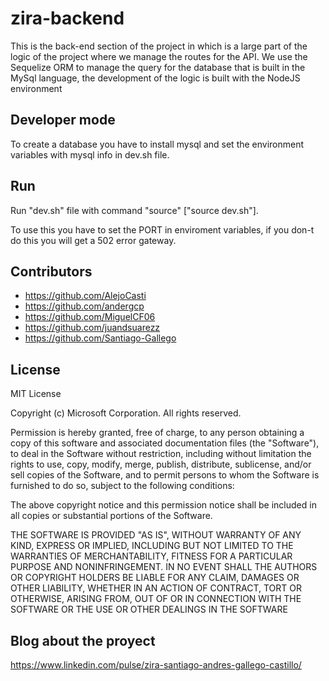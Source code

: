 # zira-backend
This is the back-end section of the project in which is a large part of the logic of the project where we manage the routes for the API.
We use the Sequelize ORM to manage the query for the database that is built in the MySql language, the development of the logic is built with the NodeJS environment
## Developer mode
To create a database you have to install mysql and set the environment variables with mysql info in dev.sh file.
## Run
Run "dev.sh" file with command "source" ["source dev.sh"].


To use this you have to set the PORT in enviroment variables, if you don-t do this you will get a 502 error gateway.

## Contributors
- https://github.com/AlejoCasti
- https://github.com/andergcp
- https://github.com/MiguelCF06
- https://github.com/juandsuarezz
- https://github.com/Santiago-Gallego

## License
MIT License

Copyright (c) Microsoft Corporation. All rights reserved.

Permission is hereby granted, free of charge, to any person obtaining a copy
of this software and associated documentation files (the "Software"), to deal
in the Software without restriction, including without limitation the rights
to use, copy, modify, merge, publish, distribute, sublicense, and/or sell
copies of the Software, and to permit persons to whom the Software is
furnished to do so, subject to the following conditions:

The above copyright notice and this permission notice shall be included in all
copies or substantial portions of the Software.

THE SOFTWARE IS PROVIDED "AS IS", WITHOUT WARRANTY OF ANY KIND, EXPRESS OR
IMPLIED, INCLUDING BUT NOT LIMITED TO THE WARRANTIES OF MERCHANTABILITY,
FITNESS FOR A PARTICULAR PURPOSE AND NONINFRINGEMENT. IN NO EVENT SHALL THE
AUTHORS OR COPYRIGHT HOLDERS BE LIABLE FOR ANY CLAIM, DAMAGES OR OTHER
LIABILITY, WHETHER IN AN ACTION OF CONTRACT, TORT OR OTHERWISE, ARISING FROM,
OUT OF OR IN CONNECTION WITH THE SOFTWARE OR THE USE OR OTHER DEALINGS IN THE
SOFTWARE


## Blog about the proyect
https://www.linkedin.com/pulse/zira-santiago-andres-gallego-castillo/
